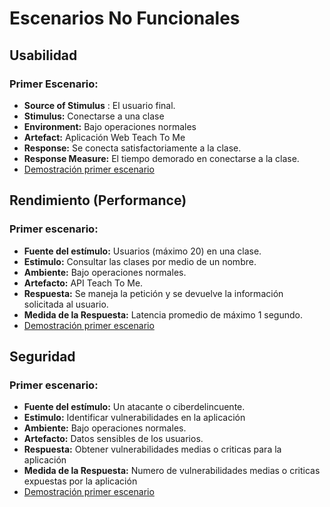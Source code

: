 # Escenarios No Funcionales 

## Usabilidad
### Primer Escenario:
- **Source of Stimulus** : El usuario final.
- **Stimulus:** Conectarse a una clase
- **Environment:** Bajo operaciones normales
- **Artefact:** Aplicación Web Teach To Me
- **Response:** Se conecta satisfactoriamente a la clase.
- **Response Measure:** El tiempo demorado en conectarse a la clase.
- [Demostración primer escenario](https://github.com/Rock3tTeam/Teach-me/blob/master/nonFunctionalRequirements/usability/readme.md)

## Rendimiento (Performance)
### Primer escenario:
- **Fuente del estímulo:** Usuarios (máximo 20) en una clase.
- **Estimulo:** Consultar las clases por medio de un nombre.
- **Ambiente:** Bajo operaciones normales.
- **Artefacto:**  API Teach To Me.
- **Respuesta:** Se maneja la petición y se devuelve la información solicitada al usuario.
- **Medida de la Respuesta:** Latencia promedio de máximo 1 segundo.
- [Demostración primer escenario](https://github.com/Rock3tTeam/Teach-me/blob/master/nonFunctionalRequirements/performance/readme.md)

## Seguridad
### Primer escenario:
- **Fuente del estímulo:** Un atacante o ciberdelincuente.
- **Estimulo:** Identificar vulnerabilidades en la aplicación
- **Ambiente:** Bajo operaciones normales.
- **Artefacto:** Datos sensibles de los usuarios.
- **Respuesta:** Obtener vulnerabilidades medias o criticas para la aplicación
- **Medida de la Respuesta:** Numero de vulnerabilidades medias o criticas expuestas por la aplicación
- [Demostración primer escenario](https://github.com/Rock3tTeam/Teach-me/blob/master/nonFunctionalRequirements/security/readme.md)
